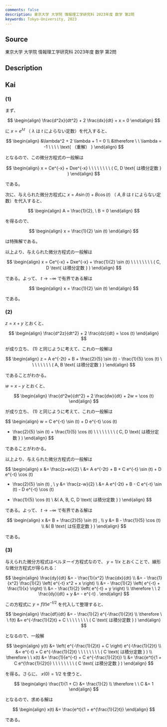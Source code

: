 ```yaml
---
comments: false
description: 東京大学 大学院 情報理工学研究科 2023年度 数学 第2問
keywords: Tokyo-University, 2023
---
```


## Source
東京大学 大学院 情報理工学研究科 2023年度 数学 第2問

## Description

## Kai
### (1)
まず、

$$
\begin{align}
\frac{d^2x}{dt^2} + 2 \frac{dx}{dt} + x = 0
\end{align}
$$

に $x=e^{\lambda t}$ （ $\lambda$ は $t$ によらない定数）を代入すると、

$$
\begin{align}
&\lambda^2 + 2 \lambda + 1 = 0
\\
&\therefore \ \ 
\lambda = -1
\ \ \ \ \text{ （重解） }
\end{align}
$$

となるので、この微分方程式の一般解は

$$
\begin{align}
x = Ce^{-x} + Dxe^{-x}
\ \ \ \ \ \ \ \ ( C, D \text{ は積分定数 } )
\end{align}
$$

である。

次に、与えられた微分方程式に
$x = A \sin (t) + B \cos (t)$ （ $A,B$ は $t$ によらない定数）を代入すると、

$$
\begin{align}
A = \frac{1}{2}, \ B = 0
\end{align}
$$

を得るので、

$$
\begin{align}
x = \frac{1}{2} \sin (t)
\end{align}
$$

は特殊解である。

以上より、与えられた微分方程式の一般解は

$$
\begin{align}
x = Ce^{-x} + Dxe^{-x} + \frac{1}{2} \sin (t)
\ \ \ \ \ \ \ \ ( C, D \text{ は積分定数 } )
\end{align}
$$

である。よって、 $t \to - \infty$ で有界である解は

$$
\begin{align}
x = \frac{1}{2} \sin (t)
\end{align}
$$

である。

### (2)
$z=x+y$ とおくと、

$$
\begin{align}
\frac{d^2z}{dt^2} + 2 \frac{dz}{dt} = \cos (t)
\end{align}
$$

が成り立ち、 (1) と同じように考えて、これの一般解は

$$
\begin{align}
z = A e^{-2t} + B + \frac{2}{5} \sin (t) - \frac{1}{5} \cos (t)
\ \ \ \ \ \ \ \ ( A, B \text{ は積分定数 } )
\end{align}
$$

であることがわかる。

$w=x-y$ とおくと、

$$
\begin{align}
\frac{d^2w}{dt^2} + 2 \frac{dw}{dt} + 2w = \cos (t)
\end{align}
$$

が成り立ち、 (1) と同じように考えて、これの一般解は

$$
\begin{align}
w = C e^{-t} \sin (t) + D e^{-t} \cos (t)
+ \frac{2}{5} \sin (t) + \frac{1}{5} \cos (t)
\ \ \ \ \ \ \ \ ( C, D \text{ は積分定数 } )
\end{align}
$$

であることがわかる。

以上より、与えられた微分方程式の一般解は

$$
\begin{align}
x
&= \frac{z+w}{2}
\\
&= A e^{-2t} + B + C e^{-t} \sin (t) + D e^{-t} \cos (t)
+ \frac{2}{5} \sin (t)
, \\
y
&= \frac{z-w}{2}
\\
&= A e^{-2t} + B - C e^{-t} \sin (t) - D e^{-t} \cos (t)
- \frac{1}{5} \cos (t)
\\
&( A, B, C, D \text{ は積分定数 } )
\end{align}
$$

である。よって、 $t \to - \infty$ で有界である解は

$$
\begin{align}
x
&= B + \frac{2}{5} \sin (t)
, \\
y
&= B - \frac{1}{5} \cos (t)
\\
&( B \text{ は任意定数 } )
\end{align}
$$

である。

### (3)
与えられた微分方程式はベルヌーイ方程式なので、
$y = 1/x$ とおくことで、線形な微分方程式が得られる：

$$
\begin{align}
\frac{dy}{dt}
&= - \frac{1}{x^2} \frac{dx}{dt}
\\
&= - \frac{1}{x^2} \frac{1}{2} \left( e^{-t} x^2 + x \right)
\\
&= - \frac{1}{2} \left( e^{-t} + \frac{1}{x} \right)
\\
&= - \frac{1}{2} \left( e^{-t} + y \right)
\\
\therefore \ \ 
2 \frac{dy}{dt} + y &= - e^{-t}
.
\end{align}
$$

この方程式に $y=f(t)e^{-t/2}$ を代入して整理すると、

$$
\begin{align}
\frac{df}{dt} &= - \frac{1}{2} e^{-\frac{1}{2}t}
\\
\therefore \ \ 
f(t) &= e^{-\frac{1}{2}t} + C
\ \ \ \ \ \ \ \ ( C \text{ は積分定数 } )
\end{align}
$$

となるので、一般解

$$
\begin{align}
y(t)
&= \left( e^{-\frac{1}{2}t} + C \right) e^{-\frac{1}{2}t}
\\
&= e^{-t} + C e^{-\frac{1}{2}t}
\ \ \ \ \ \ \ \ ( C \text{ は積分定数 } )
\\
\therefore \ \ 
x(t)
&= \frac{1}{e^{-t} + C e^{-\frac{1}{2}t}}
\\
&= \frac{e^t}{1 + C e^{\frac{1}{2}t}}
\ \ \ \ \ \ \ \ ( C \text{ は積分定数 } )
\end{align}
$$

を得る。さらに、 $x(0)=1/2$ を使うと、

$$
\begin{align}
\frac{1}{1 + C} &= \frac{1}{2}
\\
\therefore \ \ 
C &= 1
\end{align}
$$

となるので、求める解は

$$
\begin{align}
x(t)
&= \frac{e^t}{1 + e^{\frac{1}{2}t}}
\end{align}
$$

である。